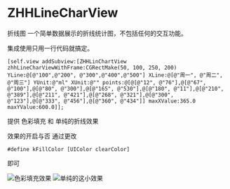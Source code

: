 # ZHHLineCharView
折线图
一个简单数据展示的折线统计图，不包括任何的交互功能。

集成使用只用一行代码就搞定。
 ```object-c
 [self.view addSubview:[ZHHLinChartView zhhLineCharViewWithFrame:CGRectMake(50, 100, 250, 200) YLine:@[@"100",@"200", @"300",@"400",@"500"] XLine:@[@"周一", @"周二", @"周三"] YUnit:@"ml" XUnit:@"" points:@[@[@"12", @"76"],@[@"67", @"100"],@[@"80", @"300"],@[@"165", @"530"],@[@"180", @"11"],@[@"210", @"389"],@[@"211", @"421"],@[@"268", @"321"],@[@"300", @"123"],@[@"333", @"456"],@[@"360", @"434"]] maxXValue:365.0 maxYValue:600.0]];
```
提供 色彩填充 和 单纯的折线效果

效果的开启与否 通过更改 
```object-c 
#define kFillColor [UIColor clearColor] 
```  
即可


![色彩填充效果](https://github.com/1003072244/ZHHLineCharView/blob/master/Simulator%20Screen%20Shot%202017年7月27日%20上午9.31.04.png)
![单纯的这小效果](https://github.com/1003072244/ZHHLineCharView/blob/master/Simulator%20Screen%20Shot%202017年7月27日%20上午9.31.25.png)
